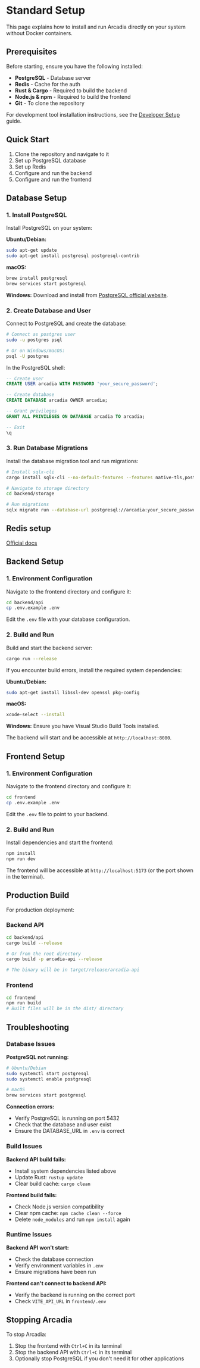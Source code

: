 # Standard Setup

This page explains how to install and run Arcadia directly on your system without Docker containers.

## Prerequisites

Before starting, ensure you have the following installed:

- **PostgreSQL** - Database server
- **Redis** - Cache for the auth
- **Rust & Cargo** - Required to build the backend
- **Node.js & npm** - Required to build the frontend
- **Git** - To clone the repository

For development tool installation instructions, see the [Developer Setup](dev-setup.md) guide.

## Quick Start

1. Clone the repository and navigate to it
2. Set up PostgreSQL database
3. Set up Redis
4. Configure and run the backend
5. Configure and run the frontend

## Database Setup

### 1. Install PostgreSQL

Install PostgreSQL on your system:

**Ubuntu/Debian:**
```bash
sudo apt-get update
sudo apt-get install postgresql postgresql-contrib
```

**macOS:**
```bash
brew install postgresql
brew services start postgresql
```

**Windows:**
Download and install from [PostgreSQL official website](https://www.postgresql.org/download/windows/).

### 2. Create Database and User

Connect to PostgreSQL and create the database:

```bash
# Connect as postgres user
sudo -u postgres psql

# Or on Windows/macOS:
psql -U postgres
```

In the PostgreSQL shell:
```sql
-- Create user
CREATE USER arcadia WITH PASSWORD 'your_secure_password';

-- Create database
CREATE DATABASE arcadia OWNER arcadia;

-- Grant privileges
GRANT ALL PRIVILEGES ON DATABASE arcadia TO arcadia;

-- Exit
\q
```

### 3. Run Database Migrations

Install the database migration tool and run migrations:

```bash
# Install sqlx-cli
cargo install sqlx-cli --no-default-features --features native-tls,postgres

# Navigate to storage directory
cd backend/storage

# Run migrations
sqlx migrate run --database-url postgresql://arcadia:your_secure_password@localhost:5432/arcadia
```

## Redis setup

[Official docs](https://redis.io/docs/latest/operate/oss_and_stack/install/archive/install-redis/)

## Backend Setup

### 1. Environment Configuration

Navigate to the frontend directory and configure it:

```bash
cd backend/api
cp .env.example .env
```

Edit the `.env` file with your database configuration.

### 2. Build and Run

Build and start the backend server:

```bash
cargo run --release
```

If you encounter build errors, install the required system dependencies:

**Ubuntu/Debian:**
```bash
sudo apt-get install libssl-dev openssl pkg-config
```

**macOS:**
```bash
xcode-select --install
```

**Windows:**
Ensure you have Visual Studio Build Tools installed.

The backend will start and be accessible at `http://localhost:8080`.

## Frontend Setup

### 1. Environment Configuration

Navigate to the frontend directory and configure it:

```bash
cd frontend
cp .env.example .env
```

Edit the `.env` file to point to your backend.

### 2. Build and Run

Install dependencies and start the frontend:

```bash
npm install
npm run dev
```

The frontend will be accessible at `http://localhost:5173` (or the port shown in the terminal).

## Production Build

For production deployment:

### Backend API
```bash
cd backend/api
cargo build --release

# Or from the root directory
cargo build -p arcadia-api --release

# The binary will be in target/release/arcadia-api
```

### Frontend
```bash
cd frontend
npm run build
# Built files will be in the dist/ directory
```

## Troubleshooting

### Database Issues

**PostgreSQL not running:**
```bash
# Ubuntu/Debian
sudo systemctl start postgresql
sudo systemctl enable postgresql

# macOS
brew services start postgresql
```

**Connection errors:**
- Verify PostgreSQL is running on port 5432
- Check that the database and user exist
- Ensure the DATABASE_URL in `.env` is correct

### Build Issues

**Backend API build fails:**
- Install system dependencies listed above
- Update Rust: `rustup update`
- Clear build cache: `cargo clean`

**Frontend build fails:**
- Check Node.js version compatibility
- Clear npm cache: `npm cache clean --force`
- Delete `node_modules` and run `npm install` again

### Runtime Issues

**Backend API won't start:**
- Check the database connection
- Verify environment variables in `.env`
- Ensure migrations have been run

**Frontend can't connect to backend API:**
- Verify the backend is running on the correct port
- Check `VITE_API_URL` in `frontend/.env`

## Stopping Arcadia

To stop Arcadia:
1. Stop the frontend with `Ctrl+C` in its terminal
2. Stop the backend API with `Ctrl+C` in its terminal
3. Optionally stop PostgreSQL if you don't need it for other applications
